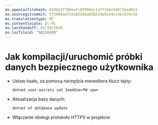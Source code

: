 ```yaml
---
ms.openlocfilehash: 6246247788eefc8f094ec1a7f156cb36715edb53
ms.sourcegitcommit: 5f299daa7c8102d56a63b214b9a34cc4bc87bc42
ms.translationtype: MT
ms.contentlocale: pl-PL
ms.lasthandoff: 03/19/2019
ms.locfileid: "58210109"
---
```

# <a name="how-to-buildrun-secure-user-data-sample"></a>Jak kompilacji/uruchomić próbki danych bezpiecznego użytkownika

* Ustaw hasło, za pomocą narzędzia menedżera klucz tajny:

  `dotnet user-secrets set SeedUserPW <pw>`

* Aktualizacja bazy danych:

  `dotnet ef database update`

* Włączanie obsługi protokołu HTTPS w projekcie
